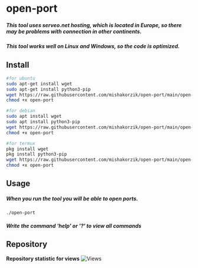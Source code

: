 # open-port
##### This tool uses serveo.net hosting, which is located in Europe, so there may be problems with connection in other continents.

##### This tool works well on Linux and Windows, so the code is optimized.

## Install
```bash
#for ubuntu
sudo apt-get install wget
sudo apt-get install python3-pip
wget https://raw.githubusercontent.com/mishakorzik/open-port/main/open-port
chmod +x open-port

#for debian
sudo apt install wget
sudo apt install python3-pip
wget https://raw.githubusercontent.com/mishakorzik/open-port/main/open-port
chmod +x open-port

#for termux
pkg install wget
pkg install python3-pip
wget https://raw.githubusercontent.com/mishakorzik/open-port/main/open-port
chmod +x open-port
```

## Usage

##### When you run the tool you will be able to open ports.

```
./open-port
```

##### Write the command 'help' or '?'  to view all commands

## Repository

**Repository statistic for views** ![Views](https://profile-counter.glitch.me/open-port/count.svg)
